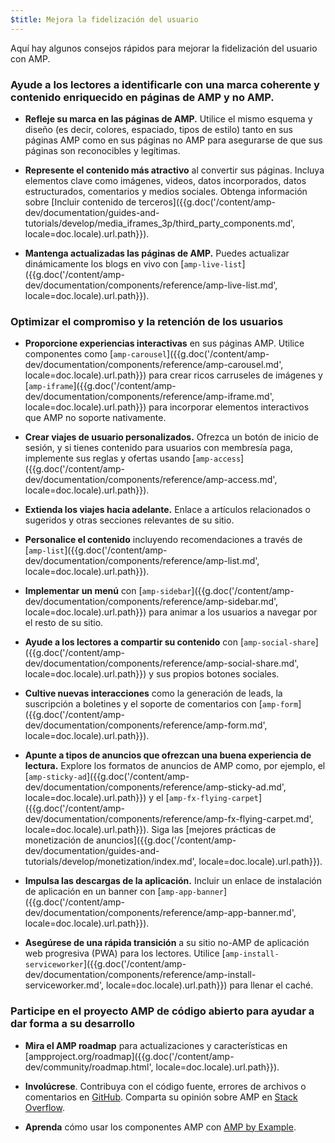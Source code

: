 ```yaml
---
$title: Mejora la fidelización del usuario
---
```

Aquí hay algunos consejos rápidos para mejorar la fidelización del usuario con AMP.

### Ayude a los lectores a identificarle con una marca coherente y contenido enriquecido en páginas de AMP y no AMP.

- **Refleje su marca en las páginas de AMP.** Utilice el mismo esquema y diseño (es decir, colores, espaciado, tipos de estilo) tanto en sus páginas AMP como en sus páginas no AMP para asegurarse de que sus páginas son reconocibles y legítimas.

- **Represente el contenido más atractivo** al convertir sus páginas. Incluya elementos clave como imágenes, videos, datos incorporados, datos estructurados, comentarios y medios sociales. Obtenga información sobre [Incluir contenido de terceros]({{g.doc('/content/amp-dev/documentation/guides-and-tutorials/develop/media_iframes_3p/third_party_components.md', locale=doc.locale).url.path}}).

- **Mantenga actualizadas las páginas de AMP.** Puedes actualizar dinámicamente los blogs en vivo con [`amp-live-list`]({{g.doc('/content/amp-dev/documentation/components/reference/amp-live-list.md', locale=doc.locale).url.path}}).

### Optimizar el compromiso y la retención de los usuarios

- **Proporcione experiencias interactivas** en sus páginas AMP. Utilice componentes como [`amp-carousel`]({{g.doc('/content/amp-dev/documentation/components/reference/amp-carousel.md', locale=doc.locale).url.path}}) para crear ricos carruseles de imágenes y [`amp-iframe`]({{g.doc('/content/amp-dev/documentation/components/reference/amp-iframe.md', locale=doc.locale).url.path}}) para incorporar elementos interactivos que AMP no soporte nativamente.

- **Crear viajes de usuario personalizados.** Ofrezca un botón de inicio de sesión, y si tienes contenido para usuarios con membresía paga, implemente sus reglas y ofertas usando [`amp-access`]({{g.doc('/content/amp-dev/documentation/components/reference/amp-access.md', locale=doc.locale).url.path}}).

- **Extienda los viajes hacia adelante.** Enlace a artículos relacionados o sugeridos y otras secciones relevantes de su sitio.

- **Personalice el contenido** incluyendo recomendaciones a través de [`amp-list`]({{g.doc('/content/amp-dev/documentation/components/reference/amp-list.md', locale=doc.locale).url.path}}).

- **Implementar un menú** con [`amp-sidebar`]({{g.doc('/content/amp-dev/documentation/components/reference/amp-sidebar.md', locale=doc.locale).url.path}}) para animar a los usuarios a navegar por el resto de su sitio.

- **Ayude a los lectores a compartir su contenido** con [`amp-social-share`]({{g.doc('/content/amp-dev/documentation/components/reference/amp-social-share.md', locale=doc.locale).url.path}}) y sus propios botones sociales.

- **Cultive nuevas interacciones** como la generación de leads, la suscripción a boletines y el soporte de comentarios con [`amp-form`]({{g.doc('/content/amp-dev/documentation/components/reference/amp-form.md', locale=doc.locale).url.path}}).

- **Apunte a tipos de anuncios que ofrezcan una buena experiencia de lectura.** Explore los formatos de anuncios de AMP como, por ejemplo, el [`amp-sticky-ad`]({{g.doc('/content/amp-dev/documentation/components/reference/amp-sticky-ad.md', locale=doc.locale).url.path}}) y el [`amp-fx-flying-carpet`]({{g.doc('/content/amp-dev/documentation/components/reference/amp-fx-flying-carpet.md', locale=doc.locale).url.path}}). Siga las [mejores prácticas de monetización de anuncios]({{g.doc('/content/amp-dev/documentation/guides-and-tutorials/develop/monetization/index.md', locale=doc.locale).url.path}}).

- **Impulsa las descargas de la aplicación.** Incluir un enlace de instalación de aplicación en un banner con [`amp-app-banner`]({{g.doc('/content/amp-dev/documentation/components/reference/amp-app-banner.md', locale=doc.locale).url.path}}).

- **Asegúrese de una rápida transición** a su sitio no-AMP de aplicación web progresiva (PWA) para los lectores. Utilice [`amp-install-serviceworker`]({{g.doc('/content/amp-dev/documentation/components/reference/amp-install-serviceworker.md', locale=doc.locale).url.path}}) para llenar el caché.

### Participe en el proyecto AMP de código abierto para ayudar a dar forma a su desarrollo

- **Mira el AMP roadmap** para actualizaciones y características en [ampproject.org/roadmap]({{g.doc('/content/amp-dev/community/roadmap.html', locale=doc.locale).url.path}}).

- **Involúcrese**. Contribuya con el código fuente, errores de archivos o comentarios en [GitHub](https://github.com/ampproject/amphtml/blob/master/CONTRIBUTING.md). Comparta su opinión sobre AMP en [Stack Overflow](https://stackoverflow.com/questions/tagged/amp-html).

- **Aprenda** cómo usar los componentes AMP con [AMP by Example](https://ampbyexample.com/).
